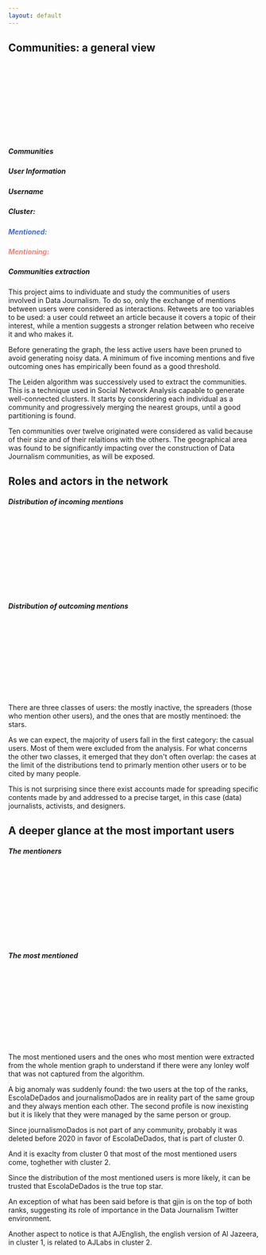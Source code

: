 ```yaml
---
layout: default
---
```

<div class='section'>
	<h2>Communities: a general view</h2>
	<svg id='viz_1'></svg>
	<div id='group_legend'>
		<h5>Communities</h5>
	</div>
	<div id='legend' class='hidden'>
		<h5>User Information</h5>
		<div class='legend_info'>
			<h5>Username</h5>
			<p id='username'></p>
		</div>
		<div class='group_info' id='cluster_info'>
			<h5>Cluster:</h5>
			<p id='cluster'></p>
		</div>
		<div class='legend_info'>
			<h5 style='color: #4169E1;'>Mentioned:</h5>
			<p id='in_ment' style='color: #4169E1;'></p>
		</div>
		<div class='legend_info'>
			<h5 style='color: #FA8072;'>Mentioning:</h5>
			<p id='out_ment' style='color: #FA8072;'></p>
		</div>
	</div>
	<div class='texts'>
		<h5>Communities extraction</h5>
		<p>
			This project aims to individuate and study the communities of users involved in Data Journalism. To do so, only the exchange of mentions between users were considered as interactions. Retweets are too variables to be used: a user could retweet an article because it covers a topic of their interest, while a mention suggests a stronger relation between who receive it and who makes it.  
		</p>
		<p>
			Before generating the graph, the less active users have been pruned to avoid generating noisy data. A minimum of five incoming mentions and five outcoming ones has empirically been found as a good threshold. 
		</p>
		<p>
			The Leiden algorithm was successively used to extract the communities. This is a technique used in Social Network Analysis capable to generate well-connected clusters. It starts by considering each individual as a community and progressively merging the nearest groups, until a good partitioning is found.
		</p>
		<p>
			Ten communities over twelve originated were considered as valid because of their size and of their relaitions with the others. The geographical area was found to be significantly impacting over the construction of Data Journalism communities, as will be exposed.
		</p>
	</div>
</div>
<div class='section'>
	<h2>Roles and actors in the network</h2>
	<h5>Distribution of incoming mentions</h5>
	<svg id='viz_2' class='small_viz'></svg>
	<h5>Distribution of outcoming mentions</h5>
	<svg id='viz_3' class='small_viz'></svg>
	<div class='texts'>
		<p>
			There are three classes of users: the mostly inactive, the spreaders (those who mention other users), and the ones that are mostly mentinoed: the stars.
		</p>
		<p>
			As we can expect, the majority of users fall in the first category: the casual users. Most of them were excluded from the analysis.
			For what concerns the other two classes, it emerged that they don't often overlap: the cases at the limit of the distributions tend to primarly mention other users or to be cited by many people. 
		</p>
		<p>
			This is not surprising since there exist accounts made for spreading specific contents made by and addressed to a precise target, in this case (data) journalists, activists, and designers. 
		</p>
	</div>
	<h2>A deeper glance at the most important users</h2>
	<h5>The mentioners</h5>
	<svg id='viz_4' class='small_viz'></svg>
	<h5>The most mentioned</h5>
	<svg id='viz_5' class='small_viz'></svg>
	<div class='texts'>
		<p>
			The most mentioned users and the ones who most mention were extracted from the whole mention graph to understand if there were any lonley wolf that was not captured from the algorithm. 
		</p>
		<p>A big anomaly was suddenly found: the two users at the top
			of the ranks, EscolaDeDados and journalismoDados are in reality part of the same group and they always mention each other. The second profile is now inexisting but it is likely that they were managed by the same person or group. 
		</p>
		<p>Since journalismoDados is not part of any community,
			probably it was deleted before 2020 in favor of EscolaDeDados, that is part of <span class='g_0'>cluster 0</span>.
		</p>
		<p>
			And it is exaclty from <span class='g_0'>cluster 0</span> that most of the most mentioned users come, toghether with <span class='g_2'>cluster 2</span>. 
		</p>
		<p>
			Since the distribution of the most mentioned users is more likely, it can be trusted that EscolaDeDados is the true top star. 
		</p>
		<p>An exception of what has been said before is that gjin is
			on the top of both ranks, suggesting its role of importance in the Data Journalism Twitter environment. 
		</p>
		<p>
			Another aspect to notice is that AJEnglish, the english version of Al Jazeera, in <span class='g_1'>cluster 1</span>,  is related to AJLabs in <span class='g_2'>cluster 2</span>.
		</p>
	</div>
</div>



